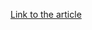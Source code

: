 [Link to the article](https://www.bleepingcomputer.com/news/security/north-korean-hackers-use-new-macos-malware-against-crypto-firms/)
